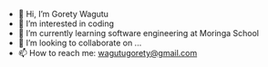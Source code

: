 - 👋 Hi, I’m Gorety Wagutu
- 👀 I’m interested in coding
- 🌱 I’m currently learning software engineering at Moringa School
- 💞️ I’m looking to collaborate on ...
- 📫 How to reach me: wagutugorety@gmail.com

<!---
gorety86/gorety86 is a ✨ special ✨ repository because its `README.md` (this file) appears on your GitHub profile.
You can click the Preview link to take a look at your changes.
--->
